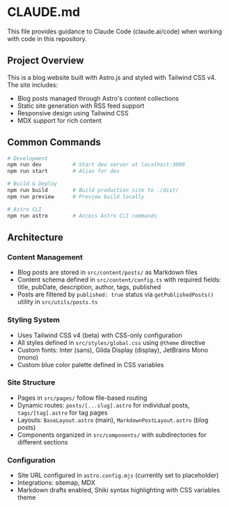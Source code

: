 # CLAUDE.md

This file provides guidance to Claude Code (claude.ai/code) when working with code in this repository.

## Project Overview

This is a blog website built with Astro.js and styled with Tailwind CSS v4. The site includes:
- Blog posts managed through Astro's content collections
- Static site generation with RSS feed support
- Responsive design using Tailwind CSS
- MDX support for rich content

## Common Commands

```bash
# Development
npm run dev          # Start dev server at localhost:3000
npm run start        # Alias for dev

# Build & Deploy
npm run build        # Build production site to ./dist/
npm run preview      # Preview build locally

# Astro CLI
npm run astro        # Access Astro CLI commands
```

## Architecture

### Content Management
- Blog posts are stored in `src/content/posts/` as Markdown files
- Content schema defined in `src/content/config.ts` with required fields: title, pubDate, description, author, tags, published
- Posts are filtered by `published: true` status via `getPublishedPosts()` utility in `src/utils/posts.ts`

### Styling System
- Uses Tailwind CSS v4 (beta) with CSS-only configuration
- All styles defined in `src/styles/global.css` using `@theme` directive
- Custom fonts: Inter (sans), Gilda Display (display), JetBrains Mono (mono)
- Custom blue color palette defined in CSS variables

### Site Structure
- Pages in `src/pages/` follow file-based routing
- Dynamic routes: `posts/[...slug].astro` for individual posts, `tags/[tag].astro` for tag pages
- Layouts: `BaseLayout.astro` (main), `MarkdownPostLayout.astro` (blog posts)
- Components organized in `src/components/` with subdirectories for different sections

### Configuration
- Site URL configured in `astro.config.mjs` (currently set to placeholder)
- Integrations: sitemap, MDX
- Markdown drafts enabled, Shiki syntax highlighting with CSS variables theme
